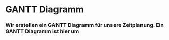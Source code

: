 # GANTT Diagramm

### Wir erstellen ein GANTT Diagramm für unsere Zeitplanung. Ein GANTT Diagramm ist hier um
